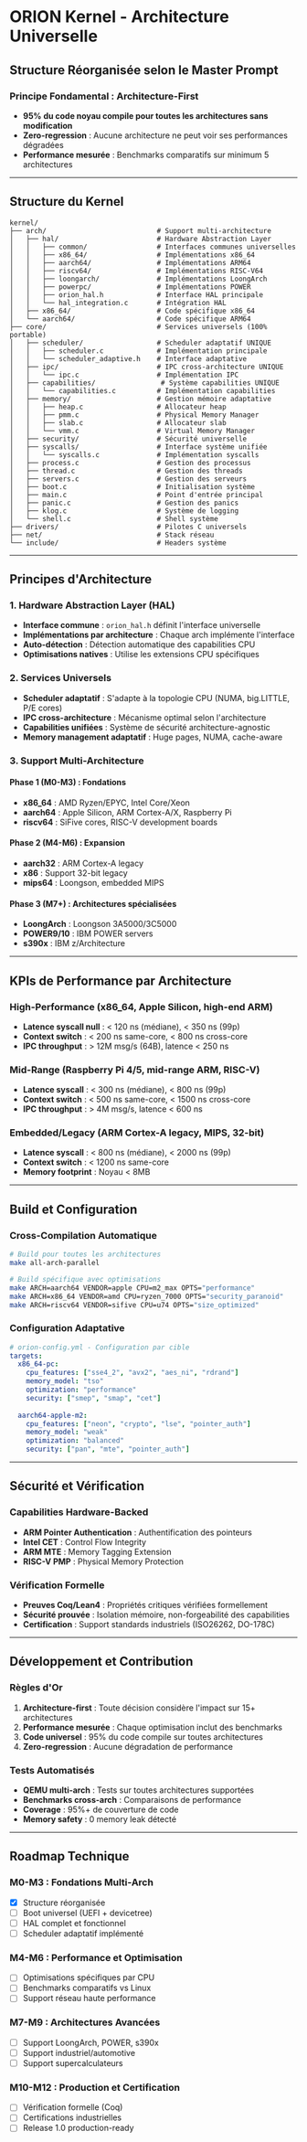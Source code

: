 # ORION Kernel - Architecture Universelle

## Structure Réorganisée selon le Master Prompt

### **Principe Fondamental : Architecture-First**
- **95% du code noyau compile pour toutes les architectures sans modification**
- **Zero-regression** : Aucune architecture ne peut voir ses performances dégradées
- **Performance mesurée** : Benchmarks comparatifs sur minimum 5 architectures

---

## **Structure du Kernel**

```
kernel/
├── arch/                           # Support multi-architecture
│   ├── hal/                        # Hardware Abstraction Layer
│   │   ├── common/                 # Interfaces communes universelles
│   │   ├── x86_64/                 # Implémentations x86_64
│   │   ├── aarch64/                # Implémentations ARM64
│   │   ├── riscv64/                # Implémentations RISC-V64
│   │   ├── loongarch/              # Implémentations LoongArch
│   │   ├── powerpc/                # Implémentations POWER
│   │   ├── orion_hal.h             # Interface HAL principale
│   │   └── hal_integration.c       # Intégration HAL
│   ├── x86_64/                     # Code spécifique x86_64
│   └── aarch64/                    # Code spécifique ARM64
├── core/                           # Services universels (100% portable)
│   ├── scheduler/                  # Scheduler adaptatif UNIQUE
│   │   ├── scheduler.c             # Implémentation principale
│   │   └── scheduler_adaptive.h    # Interface adaptative
│   ├── ipc/                        # IPC cross-architecture UNIQUE
│   │   └── ipc.c                   # Implémentation IPC
│   ├── capabilities/                # Système capabilities UNIQUE
│   │   └── capabilities.c          # Implémentation capabilities
│   ├── memory/                     # Gestion mémoire adaptative
│   │   ├── heap.c                  # Allocateur heap
│   │   ├── pmm.c                   # Physical Memory Manager
│   │   ├── slab.c                  # Allocateur slab
│   │   └── vmm.c                   # Virtual Memory Manager
│   ├── security/                   # Sécurité universelle
│   ├── syscalls/                   # Interface système unifiée
│   │   └── syscalls.c              # Implémentation syscalls
│   ├── process.c                   # Gestion des processus
│   ├── thread.c                    # Gestion des threads
│   ├── servers.c                   # Gestion des serveurs
│   ├── boot.c                      # Initialisation système
│   ├── main.c                      # Point d'entrée principal
│   ├── panic.c                     # Gestion des panics
│   ├── klog.c                      # Système de logging
│   └── shell.c                     # Shell système
├── drivers/                        # Pilotes C universels
├── net/                            # Stack réseau
└── include/                        # Headers système
```

---

## **Principes d'Architecture**

### **1. Hardware Abstraction Layer (HAL)**
- **Interface commune** : `orion_hal.h` définit l'interface universelle
- **Implémentations par architecture** : Chaque arch implémente l'interface
- **Auto-détection** : Détection automatique des capabilities CPU
- **Optimisations natives** : Utilise les extensions CPU spécifiques

### **2. Services Universels**
- **Scheduler adaptatif** : S'adapte à la topologie CPU (NUMA, big.LITTLE, P/E cores)
- **IPC cross-architecture** : Mécanisme optimal selon l'architecture
- **Capabilities unifiées** : Système de sécurité architecture-agnostic
- **Memory management adaptatif** : Huge pages, NUMA, cache-aware

### **3. Support Multi-Architecture**

#### **Phase 1 (M0-M3) : Fondations**
- **x86_64** : AMD Ryzen/EPYC, Intel Core/Xeon
- **aarch64** : Apple Silicon, ARM Cortex-A/X, Raspberry Pi
- **riscv64** : SiFive cores, RISC-V development boards

#### **Phase 2 (M4-M6) : Expansion**
- **aarch32** : ARM Cortex-A legacy
- **x86** : Support 32-bit legacy
- **mips64** : Loongson, embedded MIPS

#### **Phase 3 (M7+) : Architectures spécialisées**
- **LoongArch** : Loongson 3A5000/3C5000
- **POWER9/10** : IBM POWER servers
- **s390x** : IBM z/Architecture

---

## **KPIs de Performance par Architecture**

### **High-Performance (x86_64, Apple Silicon, high-end ARM)**
- **Latence syscall null** : < 120 ns (médiane), < 350 ns (99p)
- **Context switch** : < 200 ns same-core, < 800 ns cross-core
- **IPC throughput** : > 12M msg/s (64B), latence < 250 ns

### **Mid-Range (Raspberry Pi 4/5, mid-range ARM, RISC-V)**
- **Latence syscall** : < 300 ns (médiane), < 800 ns (99p)
- **Context switch** : < 500 ns same-core, < 1500 ns cross-core
- **IPC throughput** : > 4M msg/s, latence < 600 ns

### **Embedded/Legacy (ARM Cortex-A legacy, MIPS, 32-bit)**
- **Latence syscall** : < 800 ns (médiane), < 2000 ns (99p)
- **Context switch** : < 1200 ns same-core
- **Memory footprint** : Noyau < 8MB

---

## **Build et Configuration**

### **Cross-Compilation Automatique**
```bash
# Build pour toutes les architectures
make all-arch-parallel

# Build spécifique avec optimisations
make ARCH=aarch64 VENDOR=apple CPU=m2_max OPTS="performance"
make ARCH=x86_64 VENDOR=amd CPU=ryzen_7000 OPTS="security_paranoid"
make ARCH=riscv64 VENDOR=sifive CPU=u74 OPTS="size_optimized"
```

### **Configuration Adaptative**
```yaml
# orion-config.yml - Configuration par cible
targets:
  x86_64-pc:
    cpu_features: ["sse4_2", "avx2", "aes_ni", "rdrand"]
    memory_model: "tso"
    optimization: "performance"
    security: ["smep", "smap", "cet"]
    
  aarch64-apple-m2:
    cpu_features: ["neon", "crypto", "lse", "pointer_auth"]
    memory_model: "weak"
    optimization: "balanced"
    security: ["pan", "mte", "pointer_auth"]
```

---

## **Sécurité et Vérification**

### **Capabilities Hardware-Backed**
- **ARM Pointer Authentication** : Authentification des pointeurs
- **Intel CET** : Control Flow Integrity
- **ARM MTE** : Memory Tagging Extension
- **RISC-V PMP** : Physical Memory Protection

### **Vérification Formelle**
- **Preuves Coq/Lean4** : Propriétés critiques vérifiées formellement
- **Sécurité prouvée** : Isolation mémoire, non-forgeabilité des capabilities
- **Certification** : Support standards industriels (ISO26262, DO-178C)

---

## **Développement et Contribution**

### **Règles d'Or**
1. **Architecture-first** : Toute décision considère l'impact sur 15+ architectures
2. **Performance mesurée** : Chaque optimisation inclut des benchmarks
3. **Code universel** : 95% du code compile sur toutes architectures
4. **Zero-regression** : Aucune dégradation de performance

### **Tests Automatisés**
- **QEMU multi-arch** : Tests sur toutes architectures supportées
- **Benchmarks cross-arch** : Comparaisons de performance
- **Coverage** : 95%+ de couverture de code
- **Memory safety** : 0 memory leak détecté

---

## **Roadmap Technique**

### **M0-M3 : Fondations Multi-Arch**
- [x] Structure réorganisée
- [ ] Boot universel (UEFI + devicetree)
- [ ] HAL complet et fonctionnel
- [ ] Scheduler adaptatif implémenté

### **M4-M6 : Performance et Optimisation**
- [ ] Optimisations spécifiques par CPU
- [ ] Benchmarks comparatifs vs Linux
- [ ] Support réseau haute performance

### **M7-M9 : Architectures Avancées**
- [ ] Support LoongArch, POWER, s390x
- [ ] Support industriel/automotive
- [ ] Support supercalculateurs

### **M10-M12 : Production et Certification**
- [ ] Vérification formelle (Coq)
- [ ] Certifications industrielles
- [ ] Release 1.0 production-ready
